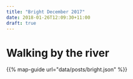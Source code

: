 ```yaml
---
title: "Bright December 2017"
date: 2018-01-26T12:09:30+11:00
draft: true
---
```


# Walking by the river

{{% map-guide url="data/posts/bright.json" %}}
